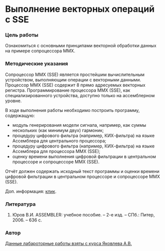 # Выполнение векторных операций с SSE

### Цель работы 

Ознакомиться с основными принципами векторной обработки данных на
примере сопроцессора MMX.

### Методические указания

Сопроцессор MMX (SSE) является простейшим вычислительным устройством,
выполняющим операции с векторными данными. Процессор MMX (SSE) содержит 8
прямо адресуемых векторных регистра. Программирование процессора MMX (SSE), как
специализированного устройства, доступно только на ассемблерном уровне.

В ходе выполнения работы необходимо построить программу, содержащую:
- модуль генерирования модели сигнала, например, как суммы нескольких (как минимум
двух) гармоник;
- процедуру цифрового фильтра (например, КИХ-фильтра) на языке Ассемблера для
центрального процессора;
- процедуру цифрового фильтра (например, КИХ-фильтра) на языке Ассемблера для
процессора MMX (SSE);
- оценку времени выполнения цифровой фильтрации в центральном процессоре и
сопроцессоре MMX (SSE).

Отчёт должен содержать исходный текст программы и оценки времени цифровой
фильтрации в центральном процессоре и сопроцессоре MMX (SSE).

Доп. информация: [клик](https://www.intel.ru/content/dam/www/public/us/en/documents/white-papers/fir-filter-sse-instructions-paper.pdf).

### Литература

1. Юров В.И. ASSEMBLER: учебное пособие. – 2-е изд. – СПб.: Питер, 2006. – 636 с.

### Автор

[Данные лабароторные работы взяты с курса Яковлева А.В.](http://pro.guap.ru/exters/profile/943)
